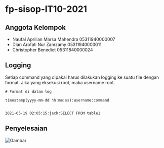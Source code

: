 # fp-sisop-IT10-2021
## Anggota Kelompok
- Naufal Aprilian Marsa Mahendra    05311940000007
- Dian Arofati Nur Zamzamy          05311940000011
- Christopher Benedict              05311840000024

## Logging
Setiap command yang dipakai harus dilakukan logging ke suatu file dengan format. Jika yang eksekusi root, maka username root.
```
# Format di dalam log

timestamp(yyyy-mm-dd hh:mm:ss):username:command
```

```# Contoh

2021-05-19 02:05:15:jack:SELECT FROM table1
```

## Penyelesaian
![Gambar](soalfp/soalfp-logging.png)
